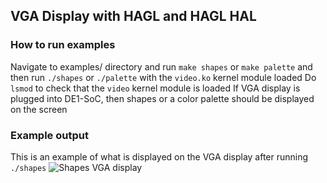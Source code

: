 ## VGA Display with HAGL and HAGL HAL
### How to run examples
Navigate to examples/ directory and run `make shapes` or `make palette` and then run `./shapes` or `./palette` with the `video.ko` kernel module loaded
Do `lsmod` to check that the `video` kernel module is loaded
If VGA display is plugged into DE1-SoC, then shapes or a color palette should be displayed on the screen

### Example output
This is an example of what is displayed on the VGA display after running `./shapes`
![Shapes VGA display](./pictures/shapes.png)
